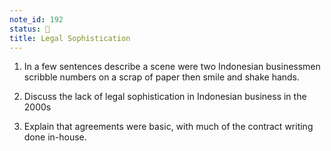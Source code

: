 ```yaml
---
note_id: 192
status: 📝
title: Legal Sophistication
---
```


1. In a few sentences describe a scene were two Indonesian businessmen scribble numbers on a scrap of paper then smile and shake hands. 

2. Discuss the lack of legal sophistication in Indonesian business in the 2000s

3. Explain that agreements were basic, with much of the contract writing done  in-house.

   